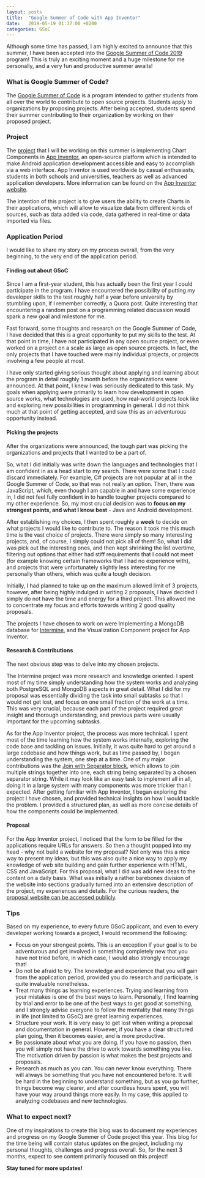 ```yaml
---
layout: posts
title:  "Google Summer of Code with App Inventor"
date:   2019-05-19 01:37:00 +0200
categories: GSoC
---
```


Although some time has passed, I am highly excited to announce that this summer, I have been accepted into the [Google Summer of Code 2019][gsoc] program!
This is truly an exciting moment and a huge milestone for me personally, and a very fun and productive summer awaits!

### What is Google Summer of Code?
The [Google Summer of Code][gsoc] is a program intended to gather students from all over the world to contribute to open source projects. Students apply
to organizations by proposing projects. After being accepted, students spend their summer contributing to their organization by working on their proposed
project.

### Project
The [project][project-link] that I will be working on this summer is implementing Chart Components in [App Inventor][appinventor-github], an open-source platform
which is intended to make Android application development accessible and easy to accomplish via a web interface. App Inventor is used worldwide by casual enthusiasts,
students in both schools and universities, teachers as well as advanced application developers. More information can be found on the [App Inventor website][appinventor-web].

The intention of this project is to give users the ability to create Charts in their applications, which will allow to visualize data from different kinds of sources,
such as data added via code, data gathered in real-time or data imported via files.

### Application Period
I would like to share my story on my process overall, from the very beginning, to the very end of the application period.

#### Finding out about GSoC
Since I am a first-year student, this has actually been the first year I could participate in the program. I have encountered the possibility of putting
my developer skills to the test roughly half a year before university by stumbling upon, if I remember correctly, a Quora post. Quite interesting that
encountering a random post on a programming related discussion would spark a new goal and milestone for me.

Fast forward, some thoughts and research on the Google Summer of Code, I have decided that this is a great opportunity to put my skills to the test.
At that point in time, I have not participated in any open source project, or even worked on a project on a scale as large as open source projects.
In fact, the only projects that I have touched were mainly individual projects, or projects involving a few people at most.

I have only started giving serious thought about applying and learning about the program in detail roughly 1 month before the organizations were announced.
At that point, I knew I was seriously dedicated to this task. My goals when applying were primarily to learn how development in open source works,
what technologies are used, how real-world projects look like and exploring new possibilities in programming in general. I did not think much at that point
of getting accepted, and saw this as an adventurous opportunity instead.

#### Picking the projects
After the organizations were announced, the tough part was picking the organizations and projects that I wanted to be a part of.

So, what I did initially was write down the languages and technologies that I am confident in as a head start to my search.
There were some that I could discard immediately. For example, C# projects are not popular at all in the Google Summer of Code, so
that was not really an option. Then, there was JavaScript, which, even though I am capable in and have some experience in, I did not
feel fully confident in to handle tougher projects compared to my other experience. So, my most crucial decision
was to **focus on my strongest points, and what I know best** - Java and Android development.

After establishing my choices, I then spent roughly a **week** to decide on what projects I would like to contribute to.
The reason it took me this much time is the vast choice of projects. There were simply so many interesting projects, and, of course,
I simply could not pick all of them! So, what I did was pick out the interesting ones, and then kept shrinking the list overtime,
filtering out options that either had stiff requirements that I could not meet (for example knowing certain frameworks that I had no
experience with), and projects that were unfortunately slightly less interesting for me personally than others, which was quite
a tough decision.

Initially, I had planned to take up on the maximum allowed limit of 3 projects, however, after being highly indulged in writing 2 proposals,
I have decided I simply do not have the time and energy for a third project. This allowed me to concentrate my focus and efforts towards writing
2 good quality proposals.

The projects I have chosen to work on were Implementing a MongoDB database for [Intermine][intermine], and the Visualization Component project for App Inventor.

#### Research & Contributions
The next obvious step was to delve into my chosen projects.

The Intermine project was more research and knowledge oriented. I spent most of my time simply understanding how the system works and analyzing both PostgreSQL and
MongoDB aspects in great detail. What I did for my proposal was essentially dividing the task into small subtasks so that I would not get lost, and focus
on one small fraction of the work at a time. This was very crucial, because each part of the project required great insight and thorough understanding,
and previous parts were usually important for the upcoming subtasks.

As for the App Inventor project, the process was more technical. I spent most of the time learning how the system works internally, exploring the code base
and tackling on issues. Initially, it was quite hard to get around a large codebase and how things work, but as time passed by, I began understanding
the system, one step at a time. One of my major contributions was the [Join with Separator block][appinventor-separator-pr], which allows to join multiple strings
together into one, each string being separated by a chosen separator string. While it may look like an easy task to implement all in all, doing it in a large system
with many components was more trickier than I expected. After getting familiar with App Inventor, I began exploring the project I have chosen, and provided technical
insights on how I would tackle the problem. I provided a structured plan, as well as more concise details of how the components could be implemented.

#### Proposal
For the App Inventor project, I noticed that the form to be filled for the applications require URLs for answers. So then a thought popped into my head -
why not build a website for my proposal? Not only was this a nice way to present my ideas, but this was also quite a nice way to apply my knowledge
of web site building and gain further experience with HTML, CSS and JavaScript. For this proposal, what I did was add new ideas to the content on a daily basis.
What was initially a rather barebones division of the website into sections gradually turned into an extensive description of the project, my experiences and details.
For the curious readers, the [proposal website can be accessed publicly][proposal].

### Tips
Based on my experience, to every future GSoC applicant, and even to every developer working towards a project, I would recommend the following:

* Focus on your strongest points. This is an exception if your goal is to be adventurous and get involved in something completely new that you have not tried before,
in which case, I would also strongly encourage that!
* Do not be afraid to try. The knowledge and experience that you will gain from the application period, provided you do research and participate,
is quite invaluable nonetheless.
* Treat many things as learning experiences. Trying and learning from your mistakes is one of the best ways to learn. Personally, I find learning by trial and error
to be one of the best ways to get good at something, and I strongly advise everyone to follow the mentality that many things in life (not limited to GSoC) are great learning
experiences.
* Structure your work. It is very easy to get lost when writing a proposal and documentation in general. However, if you have a clear structured plan going, then it becomes
easier, and is more productive.
* Be passionate about what you are doing. If you have no passion, then you will simply not have the drive to work towards something you like. The motivation driven by
passion is what makes the best projects and proposals.
* Research as much as you can. You can never know everything. There will always be something that you have not encountered before. It will be hard in the beginning
to understand something, but as you go further, things become way clearer, and after countless hours spent, you will have your way around things more easily. In my
case, this applied to analyzing codebases and new technologies.


### What to expect next?
One of my inspirations to create this blog was to document my experiences and progress on my Google Summer of Code project this year. This blog for the time being
will contain status updates on the project, including my personal thoughts, challenges and progress overall. So, for the next 3 months, expect to see content primarily
focused on this project!


**Stay tuned for more updates!**


[gsoc]: https://summerofcode.withgoogle.com/
[project-link]: https://summerofcode.withgoogle.com/projects/?sp-page=2#5496355911368704
[proposal]: https://lightingft.github.io/appinventor-gsoc2019/
[appinventor-github]: https://github.com/mit-cml/appinventor-sources
[appinventor-web]: http://appinventor.mit.edu/explore/
[appinventor-separator-pr]: https://github.com/mit-cml/appinventor-sources/pull/1590
[intermine]: http://intermine.org/